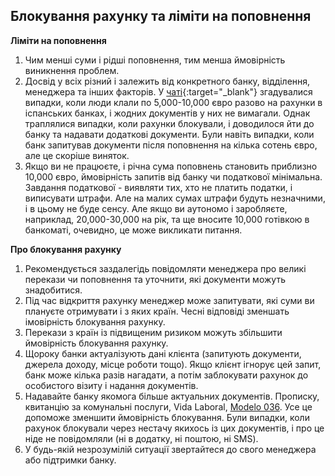 ## Блокування рахунку та ліміти на поповнення

**Ліміти на поповнення**

1. Чим менші суми і рідші поповнення, тим менша ймовірність виникнення проблем.
2. Досвід у всіх різний і залежить від конкретного банку, відділення, менеджера та інших факторів.
   У [чаті](https://bit.ly/it-autonomos-es){:target="_blank"} згадувалися випадки, коли люди клали по 5,000-10,000 євро
   разово на рахунки в іспанських банках, і жодних документів у них не вимагали. Однак траплялися випадки, коли рахунки
   блокували, і доводилося йти до банку та надавати додаткові документи. Були навіть випадки, коли банк запитував
   документи після поповнення на кілька сотень євро, але це скоріше виняток.
3. Якщо ви не працюєте, і річна сума поповнень становить приблизно 10,000 євро, ймовірність запитів від банку чи
   податкової мінімальна. Завдання податкової - виявляти тих, хто не платить податки, і виписувати штрафи. Але на малих
   сумах штрафи будуть незначними, і в цьому не буде сенсу. Але якщо ви аутономо і заробляєте, наприклад, 20,000-30,000
   на рік, та ще вносите 10,000 готівкою в банкоматі, очевидно, це може викликати питання.

**Про блокування рахунку**

1. Рекомендується заздалегідь повідомляти менеджера про великі перекази чи поповнення та уточнити, які документи можуть
   знадобитися.
2. Під час відкриття рахунку менеджер може запитувати, які суми ви плануєте отримувати і з яких країн. Чесні відповіді
   зменшать імовірність блокування рахунку.
3. Перекази з країн із підвищеним ризиком можуть збільшити ймовірність блокування рахунку.
4. Щороку банки актуалізують дані клієнта (запитують документи, джерела доходу, місце роботи тощо). Якщо клієнт ігнорує
   цей запит, банк може кілька разів нагадати, а потім заблокувати рахунок до особистого візиту і надання документів.
5. Надавайте банку якомога більше актуальних документів. Прописку, квитанцію за комунальні послуги, Vida
   Laboral, [Modelo 036](#реєстрація-modelo-036-у-банку). Усе це допоможе зменшити ймовірність блокування. Були випадки,
   коли рахунок блокували через нестачу якихось із цих документів, і про це ніде не повідомляли (ні в додатку, ні
   поштою, ні SMS).
6. У будь-якій незрозумілій ситуації звертайтеся до свого менеджера або підтримки банку.
